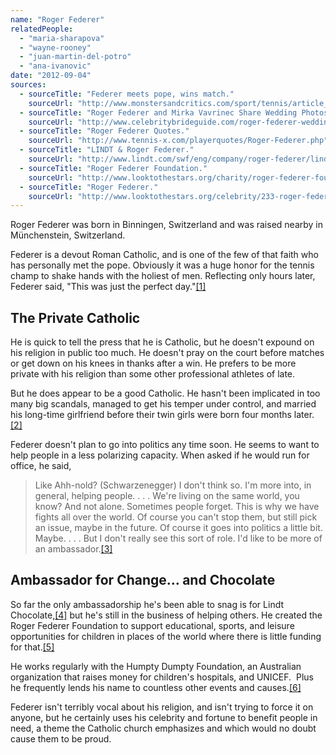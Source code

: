 ```yaml
---
name: "Roger Federer"
relatedPeople:
  - "maria-sharapova"
  - "wayne-rooney"
  - "juan-martin-del-potro"
  - "ana-ivanovic"
date: "2012-09-04"
sources:
  - sourceTitle: "Federer meets pope, wins match."
    sourceUrl: "http://www.monstersandcritics.com/sport/tennis/article_1162996.php/Federer_meets_pope_wins_match"
  - sourceTitle: "Roger Federer and Mirka Vavrinec Share Wedding Photos."
    sourceUrl: "http://www.celebritybrideguide.com/roger-federer-wedding-photos/"
  - sourceTitle: "Roger Federer Quotes."
    sourceUrl: "http://www.tennis-x.com/playerquotes/Roger-Federer.php"
  - sourceTitle: "LINDT & Roger Federer."
    sourceUrl: "http://www.lindt.com/swf/eng/company/roger-federer/lindt-roger-federer/"
  - sourceTitle: "Roger Federer Foundation."
    sourceUrl: "http://www.looktothestars.org/charity/roger-federer-foundation"
  - sourceTitle: "Roger Federer."
    sourceUrl: "http://www.looktothestars.org/celebrity/233-roger-federer"
---
```


Roger Federer was born in Binningen, Switzerland and was raised nearby in Münchenstein, Switzerland.

Federer is a devout Roman Catholic, and is one of the few of that faith who has personally met the pope. Obviously it was a huge honor for the tennis champ to shake hands with the holiest of men. Reflecting only hours later, Federer said, "This was just the perfect day."<a class="source-citation" href="http://www.monstersandcritics.com/sport/tennis/article_1162996.php/Federer_meets_pope_wins_match" title="Federer meets pope, wins match.">[1]</a>

## The Private Catholic

He is quick to tell the press that he is Catholic, but he doesn't expound on his religion in public too much. He doesn't pray on the court before matches or get down on his knees in thanks after a win. He prefers to be more private with his religion than some other professional athletes of late.

But he does appear to be a good Catholic. He hasn't been implicated in too many big scandals, managed to get his temper under control, and married his long-time girlfriend before their twin girls were born four months later.<a class="source-citation" href="http://www.celebritybrideguide.com/roger-federer-wedding-photos/" title="Roger Federer and Mirka Vavrinec Share Wedding Photos.">[2]</a>

Federer doesn't plan to go into politics any time soon. He seems to want to help people in a less polarizing capacity. When asked if he would run for office, he said,

>Like Ahh-nold? (Schwarzenegger) I don't think so. I'm more into, in general, helping people. . . . We're living on the same world, you know? And not alone. Sometimes people forget. This is why we have fights all over the world. Of course you can't stop them, but still pick an issue, maybe in the future. Of course it goes into politics a little bit. Maybe. . . . But I don't really see this sort of role. I'd like to be more of an ambassador.<a class="source-citation" href="http://www.tennis-x.com/playerquotes/Roger-Federer.php" title="Roger Federer Quotes.">[3]</a>

## Ambassador for Change… and Chocolate

So far the only ambassadorship he's been able to snag is for Lindt Chocolate,<a class="source-citation" href="http://www.lindt.com/swf/eng/company/roger-federer/lindt-roger-federer/" title="LINDT &amp; Roger Federer.">[4]</a> but he's still in the business of helping others. He created the Roger Federer Foundation to support educational, sports, and leisure opportunities for children in places of the world where there is little funding for that.<a class="source-citation" href="http://www.looktothestars.org/charity/roger-federer-foundation" title="Roger Federer Foundation.">[5]</a>

He works regularly with the Humpty Dumpty Foundation, an Australian organization that raises money for children's hospitals, and UNICEF.  Plus he frequently lends his name to countless other events and causes.<a class="source-citation" href="http://www.looktothestars.org/celebrity/233-roger-federer" title="Roger Federer.">[6]</a>

Federer isn't terribly vocal about his religion, and isn't trying to force it on anyone, but he certainly uses his celebrity and fortune to benefit people in need, a theme the Catholic church emphasizes and which would no doubt cause them to be proud.